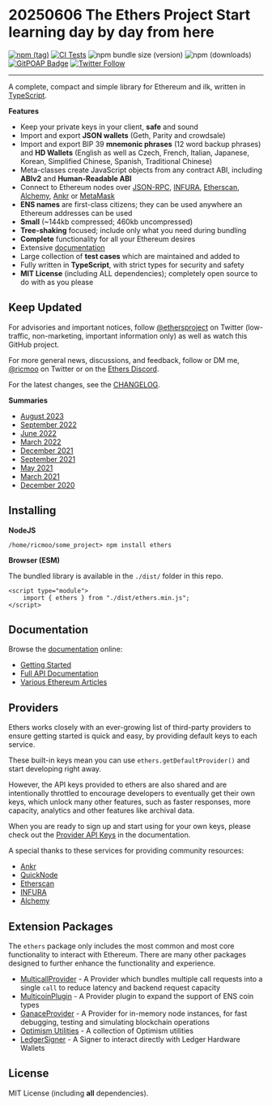 20250606
The Ethers Project
Start learning day by day from here
==================

[![npm (tag)](https://img.shields.io/npm/v/ethers)](https://www.npmjs.com/package/ethers)
[![CI Tests](https://github.com/ethers-io/ethers.js/actions/workflows/test-ci.yml/badge.svg?branch=main)](https://github.com/ethers-io/ethers.js/actions/workflows/test-ci.yml)
![npm bundle size (version)](https://img.shields.io/bundlephobia/minzip/ethers)
![npm (downloads)](https://img.shields.io/npm/dm/ethers)
[![GitPOAP Badge](https://public-api.gitpoap.io/v1/repo/ethers-io/ethers.js/badge)](https://www.gitpoap.io/gh/ethers-io/ethers.js)
[![Twitter Follow](https://img.shields.io/twitter/follow/ricmoo?style=social)](https://twitter.com/ricmoo)

-----

A complete, compact and simple library for Ethereum and ilk, written
in [TypeScript](https://www.typescriptlang.org).

**Features**

- Keep your private keys in your client, **safe** and sound
- Import and export **JSON wallets** (Geth, Parity and crowdsale)
- Import and export BIP 39 **mnemonic phrases** (12 word backup phrases) and **HD Wallets** (English as well as Czech, French, Italian, Japanese, Korean, Simplified Chinese, Spanish, Traditional Chinese)
- Meta-classes create JavaScript objects from any contract ABI, including **ABIv2** and **Human-Readable ABI**
- Connect to Ethereum nodes over [JSON-RPC](https://github.com/ethereum/wiki/wiki/JSON-RPC), [INFURA](https://infura.io), [Etherscan](https://etherscan.io), [Alchemy](https://alchemyapi.io), [Ankr](https://ankr.com) or [MetaMask](https://metamask.io)
- **ENS names** are first-class citizens; they can be used anywhere an Ethereum addresses can be used
- **Small** (~144kb compressed; 460kb uncompressed)
- **Tree-shaking** focused; include only what you need during bundling
- **Complete** functionality for all your Ethereum desires
- Extensive [documentation](https://docs.ethers.org/v6/)
- Large collection of **test cases** which are maintained and added to
- Fully written in **TypeScript**, with strict types for security and safety
- **MIT License** (including ALL dependencies); completely open source to do with as you please


Keep Updated
------------

For advisories and important notices, follow [@ethersproject](https://twitter.com/ethersproject)
on Twitter (low-traffic, non-marketing, important information only) as well as watch this GitHub project.

For more general news, discussions, and feedback, follow or DM me,
[@ricmoo](https://twitter.com/ricmoo) on Twitter or on the
[Ethers Discord](https://discord.gg/qYtSscGYYc).


For the latest changes, see the
[CHANGELOG](https://github.com/ethers-io/ethers.js/blob/main/CHANGELOG.md).


**Summaries**

- [August 2023](https://blog.ricmoo.com/highlights-ethers-js-august-2023-fb68354c576c)
- [September 2022](https://blog.ricmoo.com/highlights-ethers-js-september-2022-d7bda0fc37ed)
- [June 2022](https://blog.ricmoo.com/highlights-ethers-js-june-2022-f5328932e35d)
- [March 2022](https://blog.ricmoo.com/highlights-ethers-js-march-2022-f511fe1e88a1)
- [December 2021](https://blog.ricmoo.com/highlights-ethers-js-december-2021-dc1adb779d1a)
- [September 2021](https://blog.ricmoo.com/highlights-ethers-js-september-2021-1bf7cb47d348)
- [May 2021](https://blog.ricmoo.com/highlights-ethers-js-may-2021-2826e858277d)
- [March 2021](https://blog.ricmoo.com/highlights-ethers-js-march-2021-173d3a545b8d)
- [December 2020](https://blog.ricmoo.com/highlights-ethers-js-december-2020-2e2db8bc800a)



Installing
----------

**NodeJS**

```
/home/ricmoo/some_project> npm install ethers
```

**Browser (ESM)**

The bundled library is available in the `./dist/` folder in this repo.

```
<script type="module">
    import { ethers } from "./dist/ethers.min.js";
</script>
```


Documentation
-------------

Browse the [documentation](https://docs.ethers.org) online:

- [Getting Started](https://docs.ethers.org/v6/getting-started/)
- [Full API Documentation](https://docs.ethers.org/v6/api/)
- [Various Ethereum Articles](https://blog.ricmoo.com/)



Providers
---------

Ethers works closely with an ever-growing list of third-party providers
to ensure getting started is quick and easy, by providing default keys
to each service.

These built-in keys mean you can use `ethers.getDefaultProvider()` and
start developing right away.

However, the API keys provided to ethers are also shared and are
intentionally throttled to encourage developers to eventually get
their own keys, which unlock many other features, such as faster
responses, more capacity, analytics and other features like archival
data.

When you are ready to sign up and start using for your own keys, please
check out the [Provider API Keys](https://docs.ethers.org/v5/api-keys/) in
the documentation.

A special thanks to these services for providing community resources:

- [Ankr](https://www.ankr.com/)
- [QuickNode](https://www.quicknode.com/)
- [Etherscan](https://etherscan.io/)
- [INFURA](https://infura.io/)
- [Alchemy](https://dashboard.alchemyapi.io/signup?referral=55a35117-028e-4b7c-9e47-e275ad0acc6d)


Extension Packages
------------------

The `ethers` package only includes the most common and most core
functionality to interact with Ethereum. There are many other
packages designed to further enhance the functionality and experience.

- [MulticallProvider](https://github.com/ethers-io/ext-provider-multicall) - A Provider which bundles multiple call requests into a single `call` to reduce latency and backend request capacity
- [MulticoinPlugin](https://github.com/ethers-io/ext-provider-plugin-multicoin) - A Provider plugin to expand the support of ENS coin types
- [GanaceProvider](https://github.com/ethers-io/ext-provider-ganache) - A Provider for in-memory node instances, for fast debugging, testing and simulating blockchain operations
- [Optimism Utilities](https://github.com/ethers-io/ext-utils-optimism) - A collection of Optimism utilities
- [LedgerSigner](https://github.com/ethers-io/ext-signer-ledger) - A Signer to interact directly with Ledger Hardware Wallets


License
-------

MIT License (including **all** dependencies).

